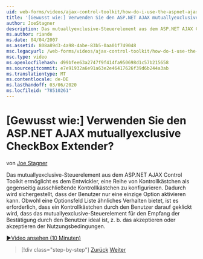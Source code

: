```yaml
---
uid: web-forms/videos/ajax-control-toolkit/how-do-i-use-the-aspnet-ajax-mutuallyexclusive-checkbox-extender
title: '[Gewusst wie:] Verwenden Sie den ASP.NET AJAX mutuallyexclusive CheckBox Extender? | Microsoft-Dokumentation'
author: JoeStagner
description: Das mutuallyexclusive-Steuerelement aus dem ASP.NET AJAX Control Toolkit ermöglicht es dem Entwickler, eine Reihe von Kontrollkästchen so zu konfigurieren, dass Sie sich gegenseitig ausschließen.
ms.author: riande
ms.date: 04/04/2007
ms.assetid: 808a89d3-4a98-4abe-83b5-0aa01f749048
msc.legacyurl: /web-forms/videos/ajax-control-toolkit/how-do-i-use-the-aspnet-ajax-mutuallyexclusive-checkbox-extender
msc.type: video
ms.openlocfilehash: d99bfee63a2747f9f414fa950698d1c57b215658
ms.sourcegitcommit: e7e91932a6e91a63e2e46417626f39d6b244a3ab
ms.translationtype: MT
ms.contentlocale: de-DE
ms.lasthandoff: 03/06/2020
ms.locfileid: "78510261"
---
```

# <a name="how-do-i-use-the-aspnet-ajax-mutuallyexclusive-checkbox-extender"></a>[Gewusst wie:] Verwenden Sie den ASP.NET AJAX mutuallyexclusive CheckBox Extender?

von [Joe Stagner](https://github.com/JoeStagner)

Das mutuallyexclusive-Steuerelement aus dem ASP.NET AJAX Control Toolkit ermöglicht es dem Entwickler, eine Reihe von Kontrollkästchen als gegenseitig ausschließende Kontrollkästchen zu konfigurieren. Dadurch wird sichergestellt, dass der Benutzer nur eine einzige Option aktivieren kann. Obwohl eine Optionsfeld Liste ähnliches Verhalten bietet, ist es erforderlich, dass ein Kontrollkästchen durch den Benutzer darauf geklickt wird, dass das mutuallyexclusive-Steuerelement für den Empfang der Bestätigung durch den Benutzer ideal ist, z. b. das akzeptieren oder akzeptieren der Nutzungsbedingungen.

[&#9654;Video ansehen (10 Minuten)](https://channel9.msdn.com/Blogs/ASP-NET-Site-Videos/how-do-i-use-the-aspnet-ajax-mutuallyexclusive-checkbox-extender)

> [!div class="step-by-step"]
> [Zurück](how-do-i-use-the-aspnet-ajax-maskededit-controls.md)
> [Weiter](how-do-i-use-the-aspnet-ajax-nobot-control.md)
